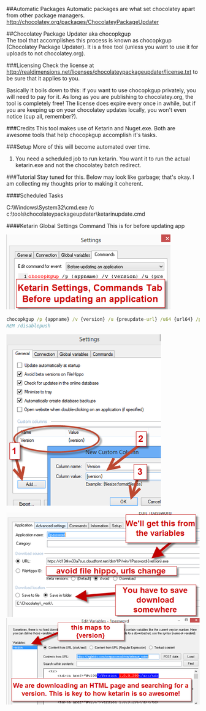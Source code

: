 ##Automatic Packages
Automatic packages are what set chocolatey apart from other package managers. 
http://chocolatey.org/packages/ChocolateyPackageUpdater  
  
##Chocolatey Package Updater aka chocopkgup  
The tool that accomplishes this process is known as chocopkgup (Chocolatey Package Updater). It is a free tool (unless you want to use it for uploads to not chocolatey.org).  
  
###Licensing
Check the license at http://realdimensions.net/licenses/chocolateypackageupdater/license.txt to be sure that it applies to you.  
  
Basically it boils down to this: if you want to use chocopkgup privately, you will need to pay for it. As long as you are publishing to chocolatey.org, the tool is completely free! The license does expire every once in awhile, but if you are keeping up on your chocolatey updates locally, you won't even notice (cup all, remember?).  
  
###Credits
This tool makes use of Ketarin and Nuget.exe. Both are awesome tools that help chocopkgup accomplish it's tasks.  
  
###Setup
More of this will become automated over time.  
  
1. You need a scheduled job to run ketarin. You want it to run the actual ketarin.exe and not the chocolatey batch redirect.  
  
###Tutorial
Stay tuned for this. Below may look like garbage; that's okay. I am collecting my thoughts prior to making it coherent. 
  
####Scheduled Tasks
  
C:\Windows\System32\cmd.exe /c c:\tools\chocolateypackageupdater\ketarinupdate.cmd
  
####Ketarin Global Settings Command
This is for before updating app
  
![Ketarin Settings](images/chocopkgup/KetarinSettings.png "Ketarin Settings")    
  
```cmd
chocopkgup /p {appname} /v {version} /u {preupdate-url} /u64 {url64} /pp {file} 
REM /disablepush
```
  
![Ketarin Settings Custom](images/chocopkgup/KetarinShowCustomField.png "Ketarin Custom Field Setup")  
  
![Ketarin Job Main](images/chocopkgup/KetarinMain.png "Ketarin Job Main")  
![Ketarin Job Variables](images/chocopkgup/KetarinVariables.png "Ketarin Job Variables")  


  
